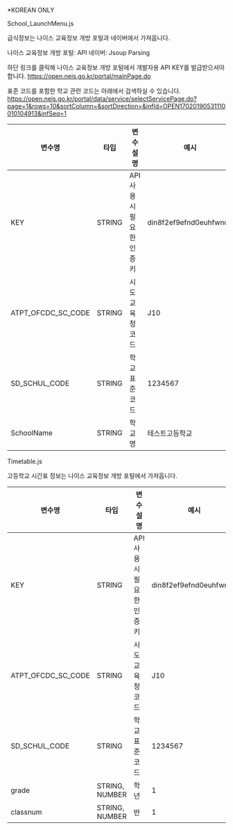 *KOREAN ONLY

School_LaunchMenu.js

급식정보는 나이스 교육정보 개방 포털과 네이버에서 가져옵니다.

나이스 교육정보 개방 포털: API
네이버: Jsoup Parsing

하단 링크를 클릭해 나이스 교육정보 개방 포털에서 개발자용 API KEY를 발급받으셔야 합니다.
https://open.neis.go.kr/portal/mainPage.do

표준 코드를 포함한 학교 관련 코드는 아래에서 검색하실 수 있습니다.
https://open.neis.go.kr/portal/data/service/selectServicePage.do?page=1&rows=10&sortColumn=&sortDirection=&infId=OPEN17020190531110010104913&infSeq=1


|변수명|타입|변수설명|예시|
|------|---|-----------|----|
|KEY|STRING|API 사용시 필요한 인증키|din8f2ef9efnd0euhfwnofj|
|ATPT_OFCDC_SC_CODE|STRING|시도교육청코드|J10|
|SD_SCHUL_CODE|STRING|학교 표준 코드|1234567|
|SchoolName|STRING|학교 명|테스트고등학교|


Timetable.js

고등학교 시간표 정보는 나이스 교육정보 개방 포털에서 가져옵니다.

|변수명|타입|변수설명|예시|
|------|---|-----------|----|
|KEY|STRING|API 사용시 필요한 인증키|din8f2ef9efnd0euhfwnofj|
|ATPT_OFCDC_SC_CODE|STRING|시도교육청코드|J10|
|SD_SCHUL_CODE|STRING|학교 표준 코드|1234567|
|grade|STRING, NUMBER|학년|1|
|classnum|STRING, NUMBER|반|1|
